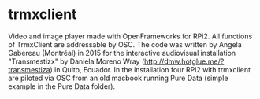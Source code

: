 # trmxclient
Video and image player made with OpenFrameworks for RPi2. All functions of TrmxClient are addressable by OSC. The code was written by Angela Gabereau (Montréal) in 2015 for the interactive audiovisual installation "Transmestizx" by Daniela Moreno Wray (http://dmw.hotglue.me/?transmestiza) in Quito, Ecuador. In the installation four RPi2 with trmxclient are piloted via OSC from an old macbook running Pure Data (simple example in the Pure Data folder).
